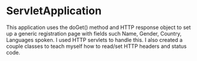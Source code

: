 # ServletApplication

This application uses the doGet() method and HTTP response object to set up a generic registration page with fields such Name, Gender, Country, 
Languages spoken. I used HTTP servlets to handle this. I also created a couple classes to teach myself how to read/set HTTP headers and status
code. 
